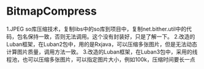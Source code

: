 # BitmapCompress

1.JPEG so库压缩技术，复制libs中的so库到项目中，复制net.bither.util中的代码，包名保持一致，否则无法调用。这个没有封装好，只是了解一下。
2.改造的Luban框架，在Luban2包中，用的是Rxjava，可以压缩多张图片，但是无法动态计算图片质量，调用方法一致。
3.改造的Luban框架，在Luban3包中，采用的线程池，也可以压缩多张图片，可以指定图片大小，例如100k，压缩时间要长一点
